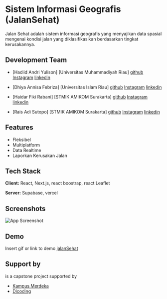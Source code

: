 
# Sistem Informasi Geografis (JalanSehat)

Jalan Sehat adalah sistem informasi geografis yang menyajikan data spasial mengenai kondisi jalan yang diklasifikasikan berdasarkan tingkat kerusakannya.


## Development Team

- [Hadiid Andri Yulison] [Universitas Muhammadiyah Riau] [github](https://github.com/hadiid-studentcode)  [Instagram](https://www.instagram.com/hadiidandriy12/)  [linkedin](https://www.linkedin.com/in/hadiid-andri-yulison-984a69200/)

- [Dhiya Annisa Febriza] [Universitas Islam Riau] [github]()  [Instagram](https://www.instagram.com/annisadhyia/)  [linkedin](https://www.linkedin.com/in/dhiyaannisafebriza/)



- [Haidar Fiki Rabani] [STMIK AMIKOM Surakarta] [github](https://github.com/hadiid-studentcode)  [Instagram](https://www.instagram.com/hadiidandriy12/)  [linkedin](https://www.linkedin.com/in/hadiid-andri-yulison-984a69200/)


- [Rais Adi Sutopo] [STMIK AMIKOM Surakarta] [github](https://github.com/raisadisutopo)  [Instagram]()  [linkedin]()



## Features

- Fleksibel
- Multiplatform
- Data Realtime
- Laporkan Kerusakan Jalan


## Tech Stack

**Client:** React, Next.js, react boostrap, react Leaflet

**Server:** Supabase, vercel

## Screenshots

![App Screenshot](https://via.placeholder.com/468x300?text=App+Screenshot+Here)



## Demo

Insert gif or link to demo [jalanSehat](https://jalansehat.vercel.app/)


## Support by

is a capstone project supported by

- [Kampus Merdeka](https://kampusmerdeka.kemdikbud.go.id/)
- [Dicoding](https://www.dicoding.com/)


